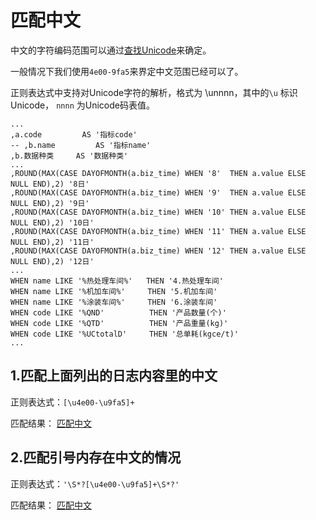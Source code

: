 # 匹配中文

中文的字符编码范围可以通过[查找Unicode](https://www.qqxiuzi.cn/zh/hanzi-unicode-bianma.php)来确定。

一般情况下我们使用`4e00-9fa5`来界定中文范围已经可以了。

正则表达式中支持对Unicode字符的解析，格式为 \unnnn，其中的`\u` 标识Unicode， `nnnn` 为Unicode码表值。

```log
...
,a.code         AS '指标code'
-- ,b.name         AS '指标name'
,b.数据种类 	AS '数据种类'
...
,ROUND(MAX(CASE DAYOFMONTH(a.biz_time) WHEN '8'  THEN a.value ELSE NULL END),2) '8日'
,ROUND(MAX(CASE DAYOFMONTH(a.biz_time) WHEN '9'  THEN a.value ELSE NULL END),2) '9日'
,ROUND(MAX(CASE DAYOFMONTH(a.biz_time) WHEN '10' THEN a.value ELSE NULL END),2) '10日'
,ROUND(MAX(CASE DAYOFMONTH(a.biz_time) WHEN '11' THEN a.value ELSE NULL END),2) '11日'
,ROUND(MAX(CASE DAYOFMONTH(a.biz_time) WHEN '12' THEN a.value ELSE NULL END),2) '12日'
...
WHEN name LIKE '%热处理车间%'   THEN '4.热处理车间'
WHEN name LIKE '%机加车间%'     THEN '5.机加车间'
WHEN name LIKE '%涂装车间%'     THEN '6.涂装车间'
WHEN code LIKE '%QND'   	   THEN '产品数量(个)'
WHEN code LIKE '%QTD'     	   THEN '产品重量(kg)'
WHEN code LIKE '%UCtotalD'     THEN '总单耗(kgce/t)'
...
```

## 1.匹配上面列出的日志内容里的中文

正则表达式：`[\u4e00-\u9fa5]+`

匹配结果：
[匹配中文](./image/img1.png)


## 2.匹配引号内存在中文的情况

正则表达式：`'\S*?[\u4e00-\u9fa5]+\S*?'`

匹配结果：
[匹配中文](./image/img2.png)
